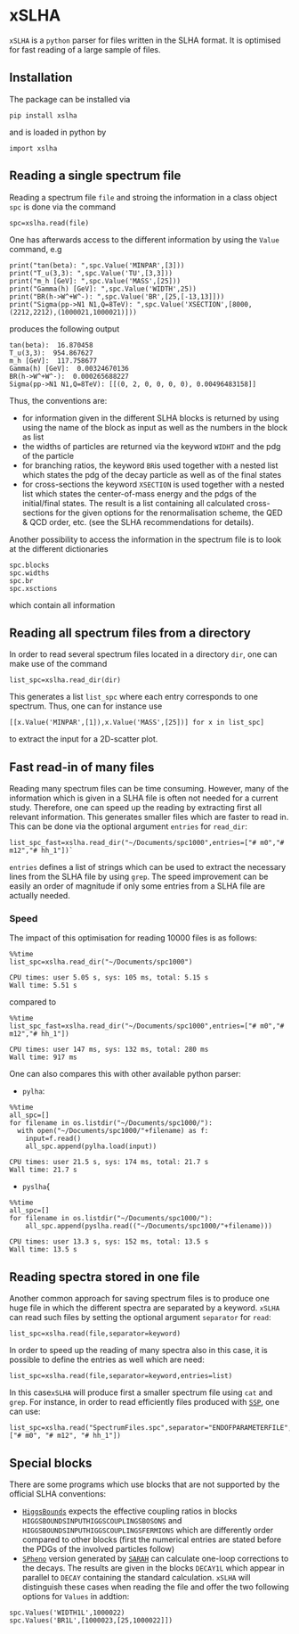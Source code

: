# xSLHA
``xSLHA`` is a ``python`` parser for files written in the SLHA format. It is optimised for fast reading of a large sample of files.

## Installation
The package can be installed via
```
pip install xslha
```
and is loaded in python by 
```
import xslha
```

## Reading a single spectrum file
Reading a spectrum file ``file`` and stroing the information in a class object ``spc`` is done via the command
```
spc=xslha.read(file)
```
One has afterwards access to the different information by using the ``Value`` command, e.g
```
print("tan(beta): ",spc.Value('MINPAR',[3]))
print("T_u(3,3): ",spc.Value('TU',[3,3]))
print("m_h [GeV]: ",spc.Value('MASS',[25]))
print("Gamma(h) [GeV]: ",spc.Value('WIDTH',25))
print("BR(h->W^+W^-): ",spc.Value('BR',[25,[-13,13]]))
print("Sigma(pp->N1 N1,Q=8TeV): ",spc.Value('XSECTION',[8000,(2212,2212),(1000021,1000021)]))
```
produces the following output
```
tan(beta):  16.870458
T_u(3,3):  954.867627
m_h [GeV]:  117.758677
Gamma(h) [GeV]:  0.00324670136
BR(h->W^+W^-):  0.000265688227
Sigma(pp->N1 N1,Q=8TeV): [[(0, 2, 0, 0, 0, 0), 0.00496483158]]
```
Thus, the conventions are:
* for information given in the different SLHA blocks is returned by using using the name of the block as input as well as the numbers in the block as list
* the widths of particles are returned via the keyword ``WIDHT`` and the pdg of the particle
* for branching ratios, the keyword ``BR``is used together with a nested list which states the pdg of the decay particle as well as of the final states
* for cross-sections the keyword ``XSECTION`` is used together with a nested list which states the center-of-mass energy and the pdgs of the initial/final states. The result is a list containing all calculated cross-sections for the given options for the renormalisation scheme, the QED & QCD order, etc. (see the SLHA recommendations for details). 

Another possibility to access the information in the spectrum file is to look at the different dictionaries
```
spc.blocks
spc.widths
spc.br
spc.xsctions
```
which contain all information

## Reading all spectrum files from a directory
In order to read several spectrum files located in a directory ``dir``, one can make use of the command
```
list_spc=xslha.read_dir(dir)
```
This generates a list ``list_spc`` where each entry corresponds to one spectrum. Thus, one can for instance use 
```
[[x.Value('MINPAR',[1]),x.Value('MASS',[25])] for x in list_spc]
```
to extract the input for a 2D-scatter plot. 

## Fast read-in of many files
Reading many spectrum files can be time consuming. However, many of the information which is given in a SLHA file is often not needed for a current study. Therefore, one can speed up the reading by extracting first all relevant information. This generates smaller files which are faster to read in. This can be done via the optional argument ``entries`` for ``read_dir``:
```
list_spc_fast=xslha.read_dir("~/Documents/spc1000",entries=["# m0","# m12","# hh_1"])`
```
``entries`` defines a list of strings which can be used to extract the necessary lines from the SLHA file by using ``grep``. The speed improvement can be easily an order of magnitude if only some entries from a SLHA file are actually needed.

### Speed
The impact of this optimisation for reading 10000 files is as follows:
```
%%time
list_spc=xslha.read_dir("~/Documents/spc1000")

CPU times: user 5.05 s, sys: 105 ms, total: 5.15 s
Wall time: 5.51 s
```
compared to 
```
%%time
list_spc_fast=xslha.read_dir("~/Documents/spc1000",entries=["# m0","# m12","# hh_1"])

CPU times: user 147 ms, sys: 132 ms, total: 280 ms
Wall time: 917 ms
```
One can also compares this with other available python parser:
* ``pylha``:
```
%%time
all_spc=[]
for filename in os.listdir("~/Documents/spc1000/"): 
  with open("~/Documents/spc1000/"+filename) as f:
    input=f.read()
    all_spc.append(pylha.load(input))
    
CPU times: user 21.5 s, sys: 174 ms, total: 21.7 s
Wall time: 21.7 s    
```
* ``pyslha``{
```
%%time
all_spc=[]
for filename in os.listdir("~/Documents/spc1000/"): 
    all_spc.append(pyslha.read(("~/Documents/spc1000/"+filename)))

CPU times: user 13.3 s, sys: 152 ms, total: 13.5 s
Wall time: 13.5 s
 ```

## Reading spectra stored in one file
Another common approach for saving spectrum files is to produce one huge file in which the different spectra are separated by a keyword. ``xSLHA`` can read such files by setting the optional argument ``separator`` for ``read``:
```
list_spc=xslha.read(file,separator=keyword)
```
In order to speed up the reading of many spectra also in this case, it is possible to define the entries as well which are need:
```
list_spc=xslha.read(file,separator=keyword,entries=list)
```
In this case``xSLHA`` will produce first a smaller spectrum file using ``cat`` and ``grep``. For instance, in order to read efficiently files produced with [``SSP``](https://sarah.hepforge.org/SSP), one can use:
```
list_spc=xslha.read("SpectrumFiles.spc",separator="ENDOFPARAMETERFILE",entries=["# m0", "# m12", "# hh_1"])
```

## Special blocks
There are some programs which use blocks that are not supported by the official SLHA conventions:
* [``HiggsBounds``](https://higgsbounds.hepforge.org/) expects the effective coupling ratios in blocks ``HIGGSBOUNDSINPUTHIGGSCOUPLINGSBOSONS`` and ``HIGGSBOUNDSINPUTHIGGSCOUPLINGSFERMIONS`` which are differently order compared to other blocks (first the numerical entries are stated before the PDGs of the involved particles follow)
* [``SPheno``](spheno.hepforge.org) version generated by [``SARAH``](sarah.hepforge.org) can calculate one-loop corrections to the decays. The results are given in the blocks ``DECAY1L`` which appear in parallel to ``DECAY`` containing the standard calculation. ``xSLHA`` will distinguish these cases when reading the file and offer the two following options for ``Values`` in addtion:
```
spc.Values('WIDTH1L',1000022)
spc.Values('BR1L',[1000023,[25,1000022]])
```

